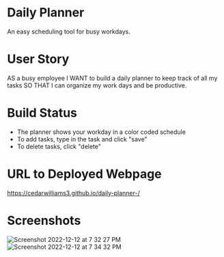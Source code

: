 # Daily Planner
An easy scheduling tool for busy workdays.

# User Story
AS a busy employee I WANT to build a daily planner to keep track of all my tasks SO THAT I can organize my work days and be productive. 

# Build Status
- The planner shows your workday in a color coded schedule 
- To add tasks, type in the task and click "save" 
- To delete tasks, click "delete"


# URL to Deployed Webpage
https://cedarwilliams3.github.io/daily-planner-/

# Screenshots
![Screenshot 2022-12-12 at 7 32 27 PM](https://user-images.githubusercontent.com/117104359/207220118-e2572c4d-a4d6-4c76-87b6-1f59c39c280d.png)
![Screenshot 2022-12-12 at 7 34 32 PM](https://user-images.githubusercontent.com/117104359/207220324-4baf6814-9425-4680-9f66-0dcc6b44ec4a.png)
